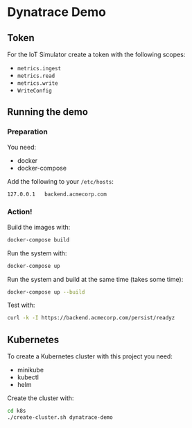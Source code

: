 # Dynatrace Demo

## Token

For the IoT Simulator create a token with the following scopes:

* `metrics.ingest`
* `metrics.read`
* `metrics.write`
* `WriteConfig`

## Running the demo

### Preparation

You need:

* docker
* docker-compose

Add the following to your `/etc/hosts`:

```sh
127.0.0.1	backend.acmecorp.com
```

### Action!

Build the images with:

```sh
docker-compose build
```

Run the system with:

```sh
docker-compose up
```

Run the system and build at the same time (takes some time):

```sh
docker-compose up --build
```

Test with:

```sh
curl -k -I https://backend.acmecorp.com/persist/readyz
```

## Kubernetes

To create a Kubernetes cluster with this project you need:

* minikube
* kubectl
* helm

Create the cluster with:

```sh
cd k8s
./create-cluster.sh dynatrace-demo
```
